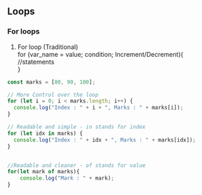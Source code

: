 ## Loops
### For loops
1. For loop (Traditional)  
for (var_name = value; condition; Increment/Decrement){  
    //statements  
}
```js
const marks = [80, 90, 100];

// More Control over the loop
for (let i = 0; i < marks.length; i++) {
  console.log("Index : " + i + ", Marks : " + marks[i]);
}

// Readable and simple - in stands for index
for (let idx in marks) {
  console.log("Index : " + idx + ", Marks : " + marks[idx]);
}


//Readable and cleaner - of stands for value
for(let mark of marks){
    console.log("Mark : " + mark);
}
```